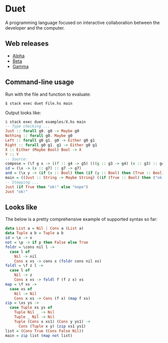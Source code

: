 # Duet

A programming language focused on interactive collaboration between
the developer and the computer.

## Web releases

* [Alpha](http://chrisdone.com/toys/duet-alpha/)
* [Beta](http://chrisdone.com/toys/duet-beta/)
* [Gamma](http://chrisdone.com/toys/duet-gamma/)

## Command-line usage

Run with the file and function to evaluate:

    $ stack exec duet File.hs main

Output looks like:

``` haskell
$ stack exec duet examples/X.hs main
-- Type checking ...
Just :: forall g0. g0 -> Maybe g0
Nothing :: forall g0. Maybe g0
Left :: forall g0 g1. g0 -> Either g0 g1
Right :: forall g0 g1. g1 -> Either g0 g1
X :: Either (Maybe Bool) Bool -> X
Y :: Y
-- Source:
compose = (\f g x -> ((f :: g4 -> g5) (((g :: g3 -> g4) (x :: g3) :: g4)) :: g5) :: (g4 -> g5) -> (g3 -> g4) -> g3 -> g5)
id = (\x -> (x :: g7) :: g7 -> g7)
and = (\x y -> (if (x :: Bool) then (if (y :: Bool) then (True :: Bool) else (False :: Bool) :: Bool) else (False :: Bool) :: Bool) :: Bool -> Bool -> Bool)
main = ((Just :: String -> Maybe String) ((if (True :: Bool) then ("ok!" :: String) else ("nope" :: String) :: String)) :: Maybe String)
-- Stepping ...
Just (if True then "ok!" else "nope")
Just "ok!"
```

## Looks like

The below is a pretty comprehensive example of supported syntax so
far:

``` haskell
data List a = Nil | Cons a (List a)
data Tuple a b = Tuple a b
id = \x -> x
not = \p -> if p then False else True
foldr = \cons nil l ->
  case l of
    Nil -> nil
    Cons x xs -> cons x (foldr cons nil xs)
foldl = \f z l ->
  case l of
    Nil -> z
    Cons x xs -> foldl f (f z x) xs
map = \f xs ->
  case xs of
    Nil -> Nil
    Cons x xs -> Cons (f x) (map f xs)
zip = \xs ys ->
  case Tuple xs ys of
    Tuple Nil _ -> Nil
    Tuple _ Nil -> Nil
    Tuple (Cons x xs1) (Cons y ys1) ->
      Cons (Tuple x y) (zip xs1 ys1)
list = (Cons True (Cons False Nil))
main = zip list (map not list)
```
